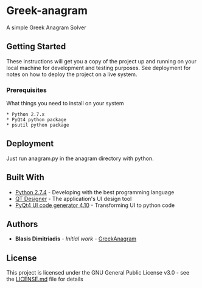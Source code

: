# Greek-anagram
A simple Greek Anagram Solver

## Getting Started

These instructions will get you a copy of the project up and running on your local machine for development and testing purposes. See deployment for notes on how to deploy the project on a live system.

### Prerequisites

What things you need to install on your system

```
* Python 2.7.x
* PyQt4 python package
* psutil python package
```

## Deployment

Just run anagram.py in the anagram directory with python.

## Built With

* [Python 2.7.4](http://www.python.org/) - Developing with the best programming language
* [QT Designer](https://www.qt.io/qt-features-libraries-apis-tools-and-ide/) - The application's UI design tool
* [PyQt4 UI code generator 4.10](http://pyqt.sourceforge.net/Docs/PyQt4/designer.html#pyuic4) - Transforming UI to python code

## Authors

* **Blasis Dimitriadis** - *Initial work* - [GreekAnagram](https://github.com/bdimitriadis/greek-anagram)


## License

This project is licensed under the GNU General Public License v3.0 - see the [LICENSE.md](LICENSE.md) file for details
